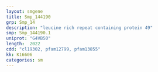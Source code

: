 ```yaml
---
layout: smgene
title: Smp_144190
grp: Smp_14
description: "leucine rich repeat containing protein 49"
smp: Smp_144190.1
uniprot: "G4VB50"
length:  2022
cdd: "cl19302, pfam12799, pfam13855"
kk: K16606
categories: sm
---
```

